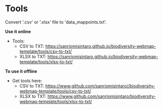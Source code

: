 # Tools

Convert '.csv' or '.xlsx' file to 'data_mappoints.txt'.

**Use it online**
- Tools:
  - CSV to TXT: https://sanriomisintaro.github.io/biodiversity-webmap-template/tools/csv-to-txt/
  - XLSX to TXT: https://sanriomisintaro.github.io/biodiversity-webmap-template/tools/xlsx-to-txt/

**To use it offline**
- Get tools here:
  - CSV to TXT: https://www.github.com/sanriomisintaro//biodiversity-webmap-template/tools/csv-to-txt/
  - XLSX to TXT: https://www.github.com/sanriomisintaro/biodiversity-webmap-template/tools/xlsx-to-txt/
